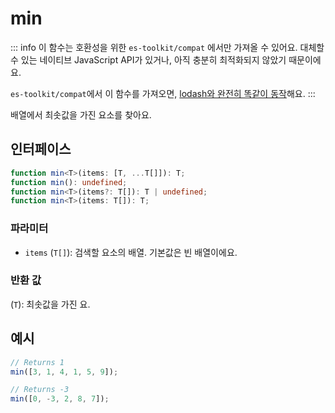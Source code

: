 # min

::: info
이 함수는 호환성을 위한 `es-toolkit/compat` 에서만 가져올 수 있어요. 대체할 수 있는 네이티브 JavaScript API가 있거나, 아직 충분히 최적화되지 않았기 때문이에요.

`es-toolkit/compat`에서 이 함수를 가져오면, [lodash와 완전히 똑같이 동작](../../../compatibility.md)해요.
:::

배열에서 최솟값을 가진 요소를 찾아요.

## 인터페이스

```typescript
function min<T>(items: [T, ...T[]]): T;
function min(): undefined;
function min<T>(items?: T[]): T | undefined;
function min<T>(items: T[]): T;
```

### 파라미터

- `items` (`T[]`): 검색할 요소의 배열. 기본값은 빈 배열이에요.

### 반환 값

(`T`): 최솟값을 가진 요.

## 예시

```typescript
// Returns 1
min([3, 1, 4, 1, 5, 9]);

// Returns -3
min([0, -3, 2, 8, 7]);
```